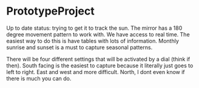 # PrototypeProject
 
Up to date status: trying to get it to track the sun. The mirror has a 180 degree movement pattern to work with. We have access to real time. The easiest way to do this is have tables with lots of information. Monthly sunrise and sunset is a must to capture seasonal patterns.

There will be four different settings that will be activated by a dial (think if then). South facing is the easiest to capture because it literally just goes to left to right. East and west and more difficult. North, I dont even know if there is much you can do.
